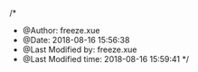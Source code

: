 /*
 * @Author: freeze.xue 
 * @Date: 2018-08-16 15:56:38 
 * @Last Modified by: freeze.xue
 * @Last Modified time: 2018-08-16 15:59:41
 */

